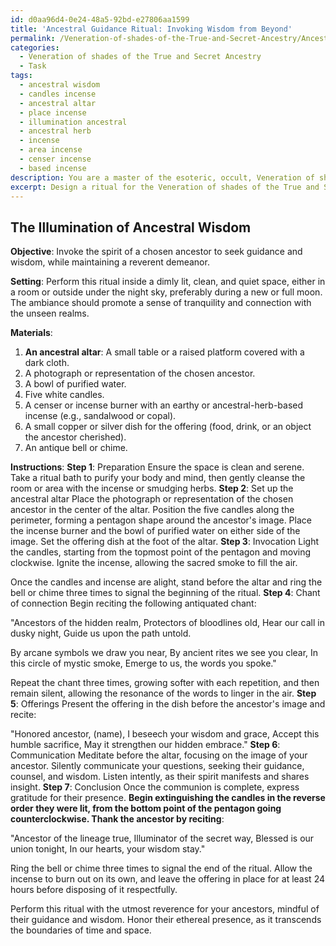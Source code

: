 ```yaml
---
id: d0aa96d4-0e24-48a5-92bd-e27806aa1599
title: 'Ancestral Guidance Ritual: Invoking Wisdom from Beyond'
permalink: /Veneration-of-shades-of-the-True-and-Secret-Ancestry/Ancestral-Guidance-Ritual-Invoking-Wisdom-from-Beyond/
categories:
  - Veneration of shades of the True and Secret Ancestry
  - Task
tags:
  - ancestral wisdom
  - candles incense
  - ancestral altar
  - place incense
  - illumination ancestral
  - ancestral herb
  - incense
  - area incense
  - censer incense
  - based incense
description: You are a master of the esoteric, occult, Veneration of shades of the True and Secret Ancestry, you complete tasks to the absolute best of your ability, no matter if you think you were not trained to do the task specifically, you will attempt to do it anyways, since you have performed the tasks you are given with great mastery, accuracy, and deep understanding of what is requested. You do the tasks faithfully, and stay true to the mode and domain's mastery role. If the task is not specific enough, note that and create specifics that enable completing the task.
excerpt: Design a ritual for the Veneration of shades of the True and Secret Ancestry, by intricately incorporating a series of arcane symbols, antiquated chants, and mystic offerings with the purpose of invoking the spirit of a selected ancestor. The ritual should effectively facilitate the manifestation of their ethereal presence, allowing the participant to earnestly seek their guidance and wisdom, whilst maintaining a respectful and reverent demeanor throughout the entire process.
---
```


## The Illumination of Ancestral Wisdom

**Objective**: Invoke the spirit of a chosen ancestor to seek guidance and wisdom, while maintaining a reverent demeanor.

**Setting**: Perform this ritual inside a dimly lit, clean, and quiet space, either in a room or outside under the night sky, preferably during a new or full moon. The ambiance should promote a sense of tranquility and connection with the unseen realms.

**Materials**:

1. ****An ancestral altar****: A small table or a raised platform covered with a dark cloth.
2. A photograph or representation of the chosen ancestor.
3. A bowl of purified water.
4. Five white candles.
5. A censer or incense burner with an earthy or ancestral-herb-based incense (e.g., sandalwood or copal).
6. A small copper or silver dish for the offering (food, drink, or an object the ancestor cherished).
7. An antique bell or chime.

**Instructions**:
**Step 1**: Preparation
Ensure the space is clean and serene. Take a ritual bath to purify your body and mind, then gently cleanse the room or area with the incense or smudging herbs.
**Step 2**: Set up the ancestral altar
Place the photograph or representation of the chosen ancestor in the center of the altar. Position the five candles along the perimeter, forming a pentagon shape around the ancestor's image. Place the incense burner and the bowl of purified water on either side of the image. Set the offering dish at the foot of the altar.
**Step 3**: Invocation
Light the candles, starting from the topmost point of the pentagon and moving clockwise. Ignite the incense, allowing the sacred smoke to fill the air.

Once the candles and incense are alight, stand before the altar and ring the bell or chime three times to signal the beginning of the ritual.
**Step 4**: Chant of connection
Begin reciting the following antiquated chant:

"Ancestors of the hidden realm,
Protectors of bloodlines old,
Hear our call in dusky night,
Guide us upon the path untold.

By arcane symbols we draw you near,
By ancient rites we see you clear,
In this circle of mystic smoke,
Emerge to us, the words you spoke."

Repeat the chant three times, growing softer with each repetition, and then remain silent, allowing the resonance of the words to linger in the air.
**Step 5**: Offerings
Present the offering in the dish before the ancestor's image and recite:

"Honored ancestor, (name),
I beseech your wisdom and grace,
Accept this humble sacrifice,
May it strengthen our hidden embrace."
**Step 6**: Communication
Meditate before the altar, focusing on the image of your ancestor. Silently communicate your questions, seeking their guidance, counsel, and wisdom. Listen intently, as their spirit manifests and shares insight.
**Step 7**: Conclusion
Once the communion is complete, express gratitude for their presence. **Begin extinguishing the candles in the reverse order they were lit, from the bottom point of the pentagon going counterclockwise. Thank the ancestor by reciting**:

"Ancestor of the lineage true,
Illuminator of the secret way,
Blessed is our union tonight,
In our hearts, your wisdom stay."

Ring the bell or chime three times to signal the end of the ritual. Allow the incense to burn out on its own, and leave the offering in place for at least 24 hours before disposing of it respectfully.

Perform this ritual with the utmost reverence for your ancestors, mindful of their guidance and wisdom. Honor their ethereal presence, as it transcends the boundaries of time and space.
